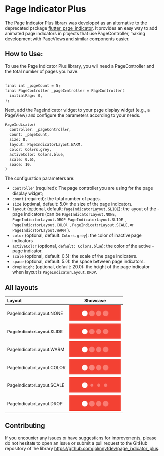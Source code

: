 # Page Indicator Plus

The Page Indicator Plus library was developed as an alternative to the deprecated package [flutter_page_indicator](https://pub.dev/documentation/flutter_page_indicator/latest/). It provides an easy way to add animated page indicators in projects that use PageController, making development with PageViews and similar components easier.


## How to Use:
To use the Page Indicator Plus library, you will need a PageController and the total number of pages you have.

```

final int _pageCount = 5;
final PageController _pageController = PageController(
  initialPage: 0,
);
```

Next, add the PageIndicator widget to your page display widget (e.g., a PageView) and configure the parameters according to your needs.

```
PageIndicator(
  controller: _pageController,
  count: _pageCount,
  size: 8,
  layout: PageIndicatorLayout.WARM,
  color: Colors.grey,
  activeColor: Colors.blue,
  scale: 0.65,
  space: 10,
)
```

The configuration parameters are:

- `controller` (required): The page controller you are using for the page display widget;
- `count` (required): the total number of pages.
- `size` (optional, default: 5.0): the size of the page indicators.
- `layout` (optional, default: `PageIndicatorLayout.SLIDE`): the layout of the - page indicators (can be `PageIndicatorLayout.NONE`,  `PageIndicatorLayout.DROP`,  `PageIndicatorLayout.SLIDE `,   `PageIndicatorLayout.COLOR `,  `PageIndicatorLayout.SCALE`, or  `PageIndicatorLayout.WARM `).
- `color` (optional, default: `Colors.grey`): the color of inactive page indicators.
- `activeColor` (optional, `default: Colors.blue`): the color of the active - page indicator.
-   `scale` (optional, default: 0.6): the scale of the page indicators.
-   `space` (optional, default: 5.0): the space between page indicators.
-   `dropHeight` (optional, default: 20.0): the height of the page indicator when layout is `PageIndicatorLayout.DROP`.

## All layouts

| Layout  | Showcase   | 
| :------------ |:---------------:|
| PageIndicatorLayout.NONE | ![](./assets/images/indicator1.gif)  
| PageIndicatorLayout.SLIDE | ![](./assets/images/indicator2.gif)  
| PageIndicatorLayout.WARM | ![](./assets/images/warm.gif)  
| PageIndicatorLayout.COLOR | ![](./assets/images/indicator4.gif)  
| PageIndicatorLayout.SCALE | ![](./assets/images/indicator5.gif)  
| PageIndicatorLayout.DROP | ![](./assets/images/indicator7.gif)  

## Contributing
If you encounter any issues or have suggestions for improvements, please do not hesitate to open an issue or submit a pull request to the GitHub repository of the library https://github.com/johnnyfdev/page_indicator_plus.
